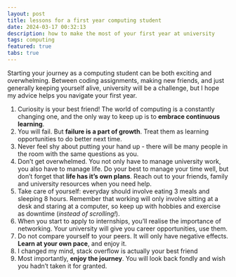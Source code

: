 ```yaml
---
layout: post
title: lessons for a first year computing student
date: 2024-03-17 00:32:13
description: how to make the most of your first year at university
tags: computing
featured: true
tabs: true
---
```

Starting your journey as a computing student can be both exciting and overwhelming. Between coding assignments, making new friends, and just generally keeping yourself alive, university will be a challenge, but I hope my advice helps you navigate your first year.

1. Curiosity is your best friend! The world of computing is a constantly changing one, and the only way to keep up is to **embrace continuous learning**.
2. You will fail. But **failure is a part of growth**. Treat them as learning opportunities to do better next time.
3. Never feel shy about putting your hand up - there will be many people in the room with the same questions as you.
4. Don’t get overwhelmed. You not only have to manage university work, you also have to manage life. Do your best to manage your time well, but don’t forget that **life has it’s own plans**. Reach out to your friends, family and university resources when you need help.
5. Take care of yourself: everyday should involve eating 3 meals and sleeping 8 hours. Remember that working will only involve sitting at a desk and staring at a computer, so keep up with hobbies and exercise as downtime (*instead of scrolling!*).
6. When you start to apply to internships, you’ll realise the importance of networking. Your university will give you career opportunities, use them.
7. Do not compare yourself to your peers. It will only have negative effects. **Learn at your own pace**, and enjoy it.
8. I changed my mind, stack overflow is actually your best friend
9. Most importantly, **enjoy the journey**. You will look back fondly and wish you hadn’t taken it for granted.
